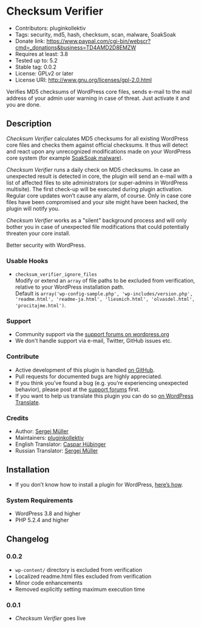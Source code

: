 # Checksum Verifier #
* Contributors:      pluginkollektiv
* Tags:              security, md5, hash, checksum, scan, malware, SoakSoak
* Donate link:       https://www.paypal.com/cgi-bin/webscr?cmd=_donations&business=TD4AMD2D8EMZW
* Requires at least: 3.8
* Tested up to:      5.2
* Stable tag:        0.0.2
* License:           GPLv2 or later
* License URI:       http://www.gnu.org/licenses/gpl-2.0.html

Verifies MD5 checksums of WordPress core files, sends e-mail to the mail address of your admin user warning in case of threat. Just activate it and you are done.

## Description ##
*Checksum Verifier* calculates MD5 checksums for all existing WordPress core files and checks them against official checksums. It thus will detect and react upon any unrecognized modifications made on your WordPress core system (for example [SoakSoak malware](http://blog.sucuri.net/2014/12/soaksoak-malware-compromises-100000-wordpress-websites.html)).

*Checksum Verifier* runs a daily check on MD5 checksums. In case an unexpected result is detected in core, the plugin will send an e-mail with a list of affected files to site administrators (or super-admins in WordPress multisite). The first check-up will be executed during plugin activation. Regular core updates won’t cause any alarm, of course. Only in case core files have been compromised and your site might have been hacked, the plugin will notify you.

*Checksum Verifier* works as a "silent" background process and will only bother you in case of unexpected file modifications that could potentially threaten your core install.

Better security with WordPress.

### Usable Hooks ###
* `checksum_verifier_ignore_files`<br>
 Modify or extend an `array` of file paths to be excluded from verification, relative to your WordPress installation path.<br>
 Default is `array('wp-config-sample.php', 'wp-includes/version.php', 'readme.html', 'readme-ja.html', 'liesmich.html', 'olvasdel.html', 'procitajme.html')`.  

### Support ###
* Community support via the [support forums on wordpress.org](https://wordpress.org/support/plugin/checksum-verifier)
* We don't handle support via e-mail, Twitter, GitHub issues etc.

### Contribute ###
* Active development of this plugin is handled [on GitHub](https://github.com/pluginkollektiv/checksum-verifier).
* Pull requests for documented bugs are highly appreciated.
* If you think you’ve found a bug (e.g. you’re experiencing unexpected behavior), please post at the [support forums](https://wordpress.org/support/plugin/checksum-verifier) first.
* If you want to help us translate this plugin you can do so [on WordPress Translate](https://translate.wordpress.org/projects/wp-plugins/checksum-verifier).

### Credits ###
* Author: [Sergej Müller](https://sergejmueller.github.io/)
* Maintainers: [pluginkollektiv](http://pluginkollektiv.org/)
* English Translator: [Caspar Hübinger](http://glueckpress.com)
* Russian Translator: [Sergej Müller](http://wpcoder.de)

## Installation ##
* If you don’t know how to install a plugin for WordPress, [here’s how](http://codex.wordpress.org/Managing_Plugins#Installing_Plugins).

### System Requirements ###
* WordPress 3.8 and higher
* PHP 5.2.4 and higher

## Changelog ##

### 0.0.2 ###
* `wp-content/` directory is excluded from verification
* Localized readme.html files excluded from verification 
* Minor code enhancements
* Removed explicitly setting maximum execution time

### 0.0.1 ###
* *Checksum Verifier* goes live
